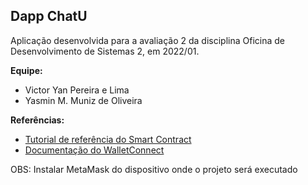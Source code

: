 ## Dapp ChatU

Aplicação desenvolvida para a avaliação 2 da disciplina Oficina de Desenvolvimento de Sistemas 2, em 2022/01.


**Equipe:**
- Victor Yan Pereira e Lima
- Yasmin M. Muniz de Oliveira


**Referências:**
- [Tutorial de referência do Smart Contract](https://learn.figment.io/tutorials/create-a-chat-application-using-solidity-and-react#creating-a-frontend-in-react)
- [Documentação do WalletConnect](https://docs.walletconnect.com/quick-start/dapps/react-native)

OBS: Instalar MetaMask do dispositivo onde o projeto será executado
